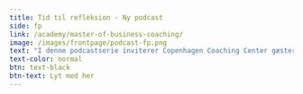 ```yaml
---
title: Tid til refleksion - Ny podcast
side: fp
link: /academy/master-of-business-coaching/
image: /images/frontpage/podcast-fp.png
text: "I denne podcastserie inviterer Copenhagen Coaching Center gæster i studiet til en bred vifte af psykologiske og filosofiske coachingsamtaler. De har alle til hensigt i et nænsomt og intenst møde at vende gæsterne mod det, som har stor værdi og betydning i deres eget liv. Som lytter får du måske lyst til at stoppe op og reflektere over dit eget liv og de ting, der har stor værdi og betydning for dig. Måske bliver du også mere opmærksom og forstående i mødet med dine medmennesker? Det er blevet tid til refleksion."
text-color: normal
btn: text-black
btn-text: Lyt med her
---
```

